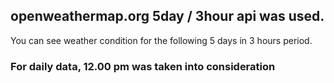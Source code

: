 ## openweathermap.org 5day / 3hour api was used.

You can see weather condition for the following 5 days in 3 hours period.

### For daily data, 12.00 pm was taken into consideration
